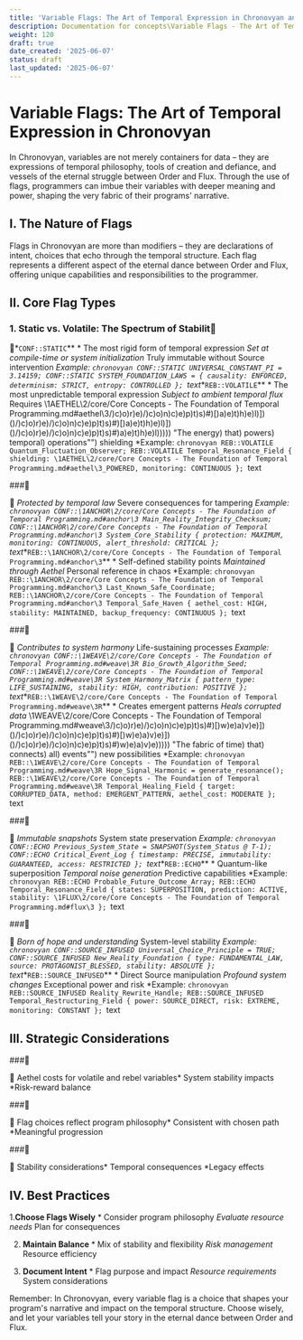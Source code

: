 ```yaml
---
title: 'Variable Flags: The Art of Temporal Expression in Chronovyan and) runtime")'
description: Documentation for concepts\Variable Flags - The Art of Temporal Expression.md
weight: 120
draft: true
date_created: '2025-06-07'
status: draft
last_updated: '2025-06-07'
---
```


# Variable Flags: The Art of Temporal Expression in Chronovyan

In Chronovyan, variables are not merely containers for data – they are expressions of temporal philosophy, tools of creation and defiance, and vessels of the eternal struggle between Order and Flux. Through the use of flags, programmers can imbue their variables with deeper meaning and power, shaping the very fabric of their programs' narrative.

## I. The Nature of Flags

Flags in Chronovyan are more than modifiers – they are declarations of intent, choices that echo through the temporal structure. Each flag represents a different aspect of the eternal dance between Order and Flux, offering unique capabilities and responsibilities to the programmer.

## II. Core Flag Types

### 1. Static vs. Volatile: The Spectrum of Stabilit
*`CONF::STATIC`** * The most rigid form of temporal expression
    *Set at compile-time or system initialization* Truly immutable without Source intervention
    *Example:
    ```chronovyan
    CONF::STATIC UNIVERSAL_CONSTANT_PI = 3.14159;
    CONF::STATIC SYSTEM_FOUNDATION_LAWS = {
        causality: ENFORCED,
        determinism: STRICT,
        entropy: CONTROLLED
    };
    ```text**`REB::VOLATILE`** * The most unpredictable temporal expression
    *Subject to ambient temporal flux* Requires \1AETHEL\2/core/Core Concepts - The Foundation of Temporal Programming.md#aethel\3/)c)o)r)e)/)c)o)n)c)e)p)t)s)#)[)a)e)t)h)e)l)])()/)c)o)r)e)/)c)o)n)c)e)p)t)s)#)[)a)e)t)h)e)l)])()/)c)o)r)e)/)c)o)n)c)e)p)t)s)#)a)e)t)h)e)l))))) "The energy) that) powers) temporal) operations"") shielding
    *Example:
    ```chronovyan
    REB::VOLATILE Quantum_Fluctuation_Observer;
    REB::VOLATILE Temporal_Resonance_Field {
        shielding: \1AETHEL\2/core/Core Concepts - The Foundation of Temporal Programming.md#aethel\3_POWERED,
        monitoring: CONTINUOUS
    };
    ```text

###

   *Protected by temporal law* Severe consequences for tampering
    *Example:
    ```chronovyan
    CONF::\1ANCHOR\2/core/Core Concepts - The Foundation of Temporal Programming.md#anchor\3 Main_Reality_Integrity_Checksum;
    CONF::\1ANCHOR\2/core/Core Concepts - The Foundation of Temporal Programming.md#anchor\3 System_Core_Stability {
        protection: MAXIMUM,
        monitoring: CONTINUOUS,
        alert_threshold: CRITICAL
    };
    ```text**`REB::\1ANCHOR\2/core/Core Concepts - The Foundation of Temporal Programming.md#anchor\3`** * Self-defined stability points
    *Maintained through Aethel* Personal reference in chaos
    *Example:
    ```chronovyan
    REB::\1ANCHOR\2/core/Core Concepts - The Foundation of Temporal Programming.md#anchor\3 Last_Known_Safe_Coordinate;
    REB::\1ANCHOR\2/core/Core Concepts - The Foundation of Temporal Programming.md#anchor\3 Temporal_Safe_Haven {
        aethel_cost: HIGH,
        stability: MAINTAINED,
        backup_frequency: CONTINUOUS
    };
    ```text

###

   *Contributes to system harmony* Life-sustaining processes
    *Example:
    ```chronovyan
    CONF::\1WEAVE\2/core/Core Concepts - The Foundation of Temporal Programming.md#weave\3R Bio_Growth_Algorithm_Seed;
    CONF::\1WEAVE\2/core/Core Concepts - The Foundation of Temporal Programming.md#weave\3R System_Harmony_Matrix {
        pattern_type: LIFE_SUSTAINING,
        stability: HIGH,
        contribution: POSITIVE
    };
    ```text**`REB::\1WEAVE\2/core/Core Concepts - The Foundation of Temporal Programming.md#weave\3R`** * Creates emergent patterns
    *Heals corrupted data* \1WEAVE\2/core/Core Concepts - The Foundation of Temporal Programming.md#weave\3/)c)o)r)e)/)c)o)n)c)e)p)t)s)#)[)w)e)a)v)e)])()/)c)o)r)e)/)c)o)n)c)e)p)t)s)#)[)w)e)a)v)e)])()/)c)o)r)e)/)c)o)n)c)e)p)t)s)#)w)e)a)v)e))))) "The fabric of time) that) connects) all) events"") new possibilities
    *Example:
    ```chronovyan
    REB::\1WEAVE\2/core/Core Concepts - The Foundation of Temporal Programming.md#weave\3R Hope_Signal_Harmonic = generate_resonance();
    REB::\1WEAVE\2/core/Core Concepts - The Foundation of Temporal Programming.md#weave\3R Temporal_Healing_Field {
        target: CORRUPTED_DATA,
        method: EMERGENT_PATTERN,
        aethel_cost: MODERATE
    };
    ```text

###

   *Immutable snapshots* System state preservation
    *Example:
    ```chronovyan
    CONF::ECHO Previous_System_State = SNAPSHOT(System_Status @ T-1);
    CONF::ECHO Critical_Event_Log {
        timestamp: PRECISE,
        immutability: GUARANTEED,
        access: RESTRICTED
    };
    ```text**`REB::ECHO`** * Quantum-like superposition
    *Temporal noise generation* Predictive capabilities
    *Example:
    ```chronovyan
    REB::ECHO Probable_Future_Outcome_Array;
    REB::ECHO Temporal_Resonance_Field {
        states: SUPERPOSITION,
        prediction: ACTIVE,
        stability: \1FLUX\2/core/Core Concepts - The Foundation of Temporal Programming.md#flux\3
    };
    ```text

###

   *Born of hope and understanding* System-level stability
    *Example:
    ```chronovyan
    CONF::SOURCE_INFUSED Universal_Choice_Principle = TRUE;
    CONF::SOURCE_INFUSED New_Reality_Foundation {
        type: FUNDAMENTAL_LAW,
        source: PROTAGONIST_BLESSED,
        stability: ABSOLUTE
    };
    ```text**`REB::SOURCE_INFUSED`** * Direct Source manipulation
    *Profound system changes* Exceptional power and risk
    *Example:
    ```chronovyan
    REB::SOURCE_INFUSED Reality_Rewrite_Handle;
    REB::SOURCE_INFUSED Temporal_Restructuring_Field {
        power: SOURCE_DIRECT,
        risk: EXTREME,
        monitoring: CONSTANT
    };
    ```text

## III. Strategic Considerations

###

 Aethel costs for volatile and rebel variables* System stability impacts
*Risk-reward balance

###

 Flag choices reflect program philosophy* Consistent with chosen path
*Meaningful progression

###

 Stability considerations* Temporal consequences
*Legacy effects

## IV. Best Practices

1.**Choose Flags Wisely** * Consider program philosophy
    *Evaluate resource needs* Plan for consequences

2. **Maintain Balance** * Mix of stability and flexibility
    *Risk management* Resource efficiency

3. **Document Intent** * Flag purpose and impact
    *Resource requirements* System considerations

Remember: In Chronovyan, every variable flag is a choice that shapes your program's narrative and impact on the temporal structure. Choose wisely, and let your variables tell your story in the eternal dance between Order and Flux.